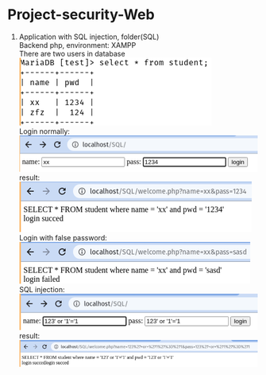 # Project-security-Web
1. Application with SQL injection, folder(SQL)    
Backend php, environment: XAMPP  
There are two users in database  
![alt text](https://github.com/xiangpingjiang/Project-security-Web/blob/main/image/1.png)  
Login normally:  
![alt text](https://github.com/xiangpingjiang/Project-security-Web/blob/main/image/2.png)  
result:  
![alt text](https://github.com/xiangpingjiang/Project-security-Web/blob/main/image/3.png)  
Login with false password:  
![alt text](https://github.com/xiangpingjiang/Project-security-Web/blob/main/image/4.png)  
SQL injection:  
![alt text](https://github.com/xiangpingjiang/Project-security-Web/blob/main/image/5.png)  
result:  
![alt text](https://github.com/xiangpingjiang/Project-security-Web/blob/main/image/6.png)  
